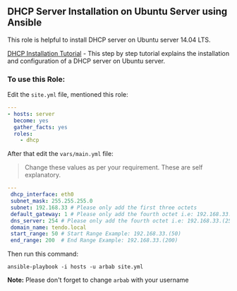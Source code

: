 DHCP Server Installation on Ubuntu Server using Ansible
--------
This role is helpful to install DHCP server on Ubuntu server 14.04 LTS.

[DHCP Installation Tutorial] - This step by step tutorial explains the installation and configuration of a DHCP server on Ubuntu server.

### To use this Role:

Edit the `site.yml` file, mentioned this role:

```yaml
---
- hosts: server
  become: yes
  gather_facts: yes
  roles:
    - dhcp
``` 
After that edit the `vars/main.yml` file:

> Change these values as per your requirement. These are self explanatory.

```yaml
---
 dhcp_interface: eth0
 subnet_mask: 255.255.255.0
 subnet: 192.168.33 # Please only add the first three octets
 default_gateway: 1 # Please only add the fourth octet i.e: 192.168.33.(1)
 dns_server: 254 # Please only add the fourth octet i.e: 192.168.33.(254)
 domain_name: tendo.local
 start_range: 50 # Start Range Example: 192.168.33.(50)
 end_range: 200  # End Range Example: 192.168.33.(200)
```
Then run this command:

```
ansible-playbook -i hosts -u arbab site.yml
```
**Note:** Please don't forget to change `arbab` with your username

[DHCP Installation Tutorial]:https://rbgeek.wordpress.com/2012/04/29/how-to-install-the-dhcp-server-on-ubuntu-12-04lts/

